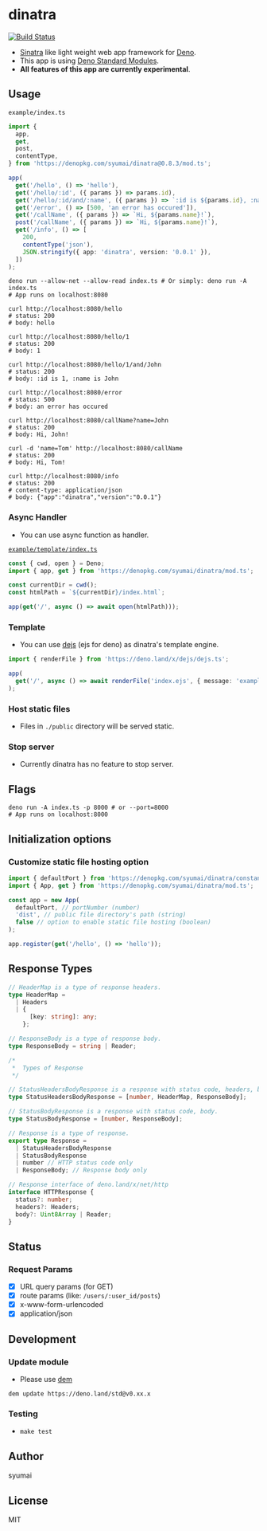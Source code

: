 # dinatra

[![Build Status](https://github.com/syumai/dinatra/workflows/test/badge.svg?branch=master)](https://github.com/syumai/dinatra/actions)

- [Sinatra](http://sinatrarb.com/) like light weight web app framework for [Deno](https://github.com/denoland/deno).
- This app is using [Deno Standard Modules](https://github.com/denoland/deno_std).
- **All features of this app are currently experimental**.

## Usage

`example/index.ts`

```ts
import {
  app,
  get,
  post,
  contentType,
} from 'https://denopkg.com/syumai/dinatra@0.8.3/mod.ts';

app(
  get('/hello', () => 'hello'),
  get('/hello/:id', ({ params }) => params.id),
  get('/hello/:id/and/:name', ({ params }) => `:id is ${params.id}, :name is ${params.name}`),
  get('/error', () => [500, 'an error has occured']),
  get('/callName', ({ params }) => `Hi, ${params.name}!`),
  post('/callName', ({ params }) => `Hi, ${params.name}!`),
  get('/info', () => [
    200,
    contentType('json'),
    JSON.stringify({ app: 'dinatra', version: '0.0.1' }),
  ])
);
```

```console
deno run --allow-net --allow-read index.ts # Or simply: deno run -A index.ts
# App runs on localhost:8080

curl http://localhost:8080/hello
# status: 200
# body: hello

curl http://localhost:8080/hello/1
# status: 200
# body: 1

curl http://localhost:8080/hello/1/and/John
# status: 200
# body: :id is 1, :name is John

curl http://localhost:8080/error
# status: 500
# body: an error has occured

curl http://localhost:8080/callName?name=John
# status: 200
# body: Hi, John!

curl -d 'name=Tom' http://localhost:8080/callName
# status: 200
# body: Hi, Tom!

curl http://localhost:8080/info
# status: 200
# content-type: application/json
# body: {"app":"dinatra","version":"0.0.1"}
```

### Async Handler

- You can use async function as handler.

[`example/template/index.ts`](https://github.com/syumai/dinatra/tree/master/example/template)

```ts
const { cwd, open } = Deno;
import { app, get } from 'https://denopkg.com/syumai/dinatra/mod.ts';

const currentDir = cwd();
const htmlPath = `${currentDir}/index.html`;

app(get('/', async () => await open(htmlPath)));
```

### Template

- You can use [dejs](https://github.com/syumai/dejs) (ejs for deno) as dinatra's template engine.

```ts
import { renderFile } from 'https://deno.land/x/dejs/dejs.ts';

app(
  get('/', async () => await renderFile('index.ejs', { message: 'example' }))
);
```

### Host static files

- Files in `./public` directory will be served static.

### Stop server

- Currently dinatra has no feature to stop server.

## Flags

```console
deno run -A index.ts -p 8000 # or --port=8000
# App runs on localhost:8000
```

## Initialization options

### Customize static file hosting option

```ts
import { defaultPort } from 'https://denopkg.com/syumai/dinatra/constants.ts';
import { App, get } from 'https://denopkg.com/syumai/dinatra/mod.ts';

const app = new App(
  defaultPort, // portNumber (number)
  'dist', // public file directory's path (string)
  false // option to enable static file hosting (boolean)
);

app.register(get('/hello', () => 'hello'));
```

## Response Types

```ts
// HeaderMap is a type of response headers.
type HeaderMap =
  | Headers
  | {
      [key: string]: any;
    };

// ResponseBody is a type of response body.
type ResponseBody = string | Reader;

/*
 *  Types of Response
 */

// StatusHeadersBodyResponse is a response with status code, headers, body.
type StatusHeadersBodyResponse = [number, HeaderMap, ResponseBody];

// StatusBodyResponse is a response with status code, body.
type StatusBodyResponse = [number, ResponseBody];

// Response is a type of response.
export type Response =
  | StatusHeadersBodyResponse
  | StatusBodyResponse
  | number // HTTP status code only
  | ResponseBody; // Response body only

// Response interface of deno.land/x/net/http
interface HTTPResponse {
  status?: number;
  headers?: Headers;
  body?: Uint8Array | Reader;
}
```

## Status

### Request Params

- [x] URL query params (for GET)
- [x] route params (like: `/users/:user_id/posts`)
- [x] x-www-form-urlencoded
- [x] application/json

## Development

### Update module

- Please use [dem](https://github.com/syumai/dem)

```
dem update https://deno.land/std@v0.xx.x
```

### Testing

- `make test`

## Author

syumai

## License

MIT
